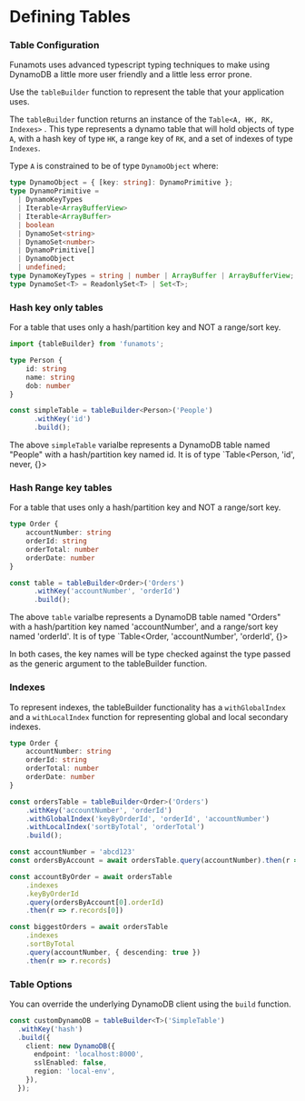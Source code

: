 # Defining Tables

### Table Configuration

Funamots uses advanced typescript typing techniques to make using DynamoDB a little more user friendly and a little less error prone.

Use the `tableBuilder` function to represent the table that your application uses.

The `tableBuilder` function returns an instance of the `Table<A, HK, RK, Indexes>` . This type represents a dynamo table that will hold objects of type `A`, with a hash key of type `HK`, a range key of `RK`, and a set of indexes of type `Indexes`.

Type `A` is constrained to be of type `DynamoObject` where:

```typescript
type DynamoObject = { [key: string]: DynamoPrimitive };
type DynamoPrimitive =
  | DynamoKeyTypes
  | Iterable<ArrayBufferView>
  | Iterable<ArrayBuffer>
  | boolean
  | DynamoSet<string>
  | DynamoSet<number>
  | DynamoPrimitive[]
  | DynamoObject
  | undefined;
type DynamoKeyTypes = string | number | ArrayBuffer | ArrayBufferView;
type DynamoSet<T> = ReadonlySet<T> | Set<T>;
```

### Hash key only tables

For a table that uses only a hash/partition key and NOT a range/sort key.

```typescript
import {tableBuilder} from 'funamots';

type Person {
    id: string
    name: string
    dob: number
}

const simpleTable = tableBuilder<Person>('People')
      .withKey('id')
      .build();

```

The above `simpleTable` varialbe represents a DynamoDB table named "People" with a hash/partition key named id. It is of type `Table<Person, 'id', never, {}>

### Hash Range key tables

For a table that uses only a hash/partition key and NOT a range/sort key.

```typescript
type Order {
    accountNumber: string
    orderId: string
    orderTotal: number
    orderDate: number
}

const table = tableBuilder<Order>('Orders')
      .withKey('accountNumber', 'orderId')
      .build();

```

The above `table` varialbe represents a DynamoDB table named "Orders" with a hash/partition key named 'accountNumber', and a range/sort key named 'orderId'. It is of type `Table<Order, 'accountNumber', 'orderId', {}>

In both cases, the key names will be type checked against the type passed as the generic argument to the tableBuilder function.

### Indexes

To represent indexes, the tableBuilder functionality has a `withGlobalIndex` and a `withLocalIndex` function for representing global and local secondary indexes.

```typescript
type Order {
    accountNumber: string
    orderId: string
    orderTotal: number
    orderDate: number
}

const ordersTable = tableBuilder<Order>('Orders')
    .withKey('accountNumber', 'orderId')
    .withGlobalIndex('keyByOrderId', 'orderId', 'accountNumber')
    .withLocalIndex('sortByTotal', 'orderTotal')
    .build();

const accountNumber = 'abcd123'
const ordersByAccount = await ordersTable.query(accountNumber).then(r => r.records);

const accountByOrder = await ordersTable
    .indexes
    .keyByOrderId
    .query(ordersByAccount[0].orderId)
    .then(r => r.records[0])

const biggestOrders = await ordersTable
    .indexes
    .sortByTotal
    .query(accountNumber, { descending: true })
    .then(r => r.records)
```

### Table Options

You can override the underlying DynamoDB client using the `build` function.

```typescript
const customDynamoDB = tableBuilder<T>('SimpleTable')
  .withKey('hash')
  .build({
    client: new DynamoDB({
      endpoint: 'localhost:8000',
      sslEnabled: false,
      region: 'local-env',
    }),
  });
```
